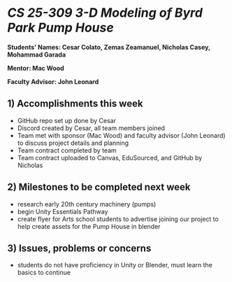 # *CS 25-309 3-D Modeling of Byrd Park Pump House*

**Students' Names: Cesar Colato, Zemas Zeamanuel, Nicholas Casey, Mohammad Garada**

**Mentor: Mac Wood**

**Faculty Advisor: John Leonard**

## 1) Accomplishments this week ##
   - GitHub repo set up done by Cesar 
   - Discord created by Cesar, all team members joined
   - Team met with sponsor (Mac Wood) and faculty advisor (John Leonard) to discuss project details and planning
   - Team contract completed by team
   - Team contract uploaded to Canvas, EduSourced, and GitHub by Nicholas

## 2) Milestones to be completed next week ##
   - research early 20th century machinery (pumps)
   - begin Unity Essentials Pathway
   - create flyer for Arts school students to advertise joining our project to help create assets for the Pump House in blender

## 3) Issues, problems or concerns ##
   - students do not have proficiency in Unity or Blender, must learn the basics to continue
   
   


